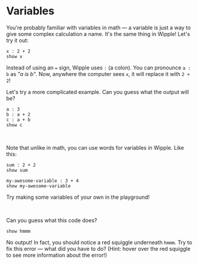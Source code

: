 # Variables

You're probably familiar with variables in math — a variable is just a way to give some complex calculation a name. It's the same thing in Wipple! Let's try it out:

```wipple
x : 2 + 2
show x
```

Instead of using an `=` sign, Wipple uses `:` (a colon). You can pronounce `a : b` as _"a is b"_. Now, anywhere the computer sees `x`, it will replace it with `2 + 2`!

Let's try a more complicated example. Can you guess what the output will be?

```wipple
a : 3
b : a + 2
c : a + b
show c
```

<br>

Note that unlike in math, you can use words for variables in Wipple. Like this:

```wipple
sum : 2 + 2
show sum

my-awesome-variable : 3 + 4
show my-awesome-variable
```

Try making some variables of your own in the playground!

<br>

Can you guess what this code does?

```wipple
show hmmm
```

No output! In fact, you should notice a red squiggle underneath `hmmm`. Try to fix this error — what did you have to do? (Hint: hover over the red squiggle to see more information about the error!)
